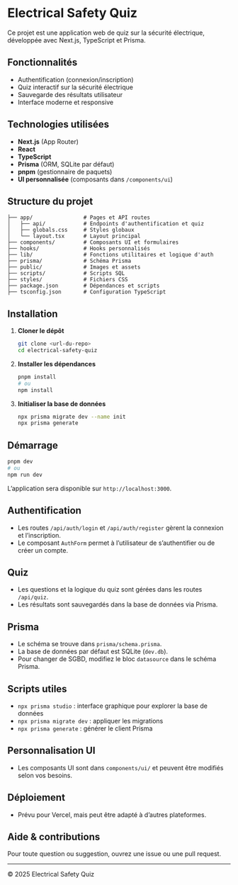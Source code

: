 # Electrical Safety Quiz

Ce projet est une application web de quiz sur la sécurité électrique, développée avec Next.js, TypeScript et Prisma.

## Fonctionnalités

- Authentification (connexion/inscription)
- Quiz interactif sur la sécurité électrique
- Sauvegarde des résultats utilisateur
- Interface moderne et responsive

## Technologies utilisées

- **Next.js** (App Router)
- **React**
- **TypeScript**
- **Prisma** (ORM, SQLite par défaut)
- **pnpm** (gestionnaire de paquets)
- **UI personnalisée** (composants dans `/components/ui`)

## Structure du projet

```
├── app/                # Pages et API routes
│   ├── api/            # Endpoints d'authentification et quiz
│   ├── globals.css     # Styles globaux
│   └── layout.tsx      # Layout principal
├── components/         # Composants UI et formulaires
├── hooks/              # Hooks personnalisés
├── lib/                # Fonctions utilitaires et logique d'auth
├── prisma/             # Schéma Prisma
├── public/             # Images et assets
├── scripts/            # Scripts SQL
├── styles/             # Fichiers CSS
├── package.json        # Dépendances et scripts
├── tsconfig.json       # Configuration TypeScript
```

## Installation

1. **Cloner le dépôt**
   ```bash
   git clone <url-du-repo>
   cd electrical-safety-quiz
   ```
2. **Installer les dépendances**
   ```bash
   pnpm install
   # ou
   npm install
   ```
3. **Initialiser la base de données**
   ```bash
   npx prisma migrate dev --name init
   npx prisma generate
   ```

## Démarrage

```bash
pnpm dev
# ou
npm run dev
```

L’application sera disponible sur `http://localhost:3000`.

## Authentification

- Les routes `/api/auth/login` et `/api/auth/register` gèrent la connexion et l’inscription.
- Le composant `AuthForm` permet à l’utilisateur de s’authentifier ou de créer un compte.

## Quiz

- Les questions et la logique du quiz sont gérées dans les routes `/api/quiz`.
- Les résultats sont sauvegardés dans la base de données via Prisma.

## Prisma

- Le schéma se trouve dans `prisma/schema.prisma`.
- La base de données par défaut est SQLite (`dev.db`).
- Pour changer de SGBD, modifiez le bloc `datasource` dans le schéma Prisma.

## Scripts utiles

- `npx prisma studio` : interface graphique pour explorer la base de données
- `npx prisma migrate dev` : appliquer les migrations
- `npx prisma generate` : générer le client Prisma

## Personnalisation UI

- Les composants UI sont dans `components/ui/` et peuvent être modifiés selon vos besoins.

## Déploiement

- Prévu pour Vercel, mais peut être adapté à d’autres plateformes.

## Aide & contributions

Pour toute question ou suggestion, ouvrez une issue ou une pull request.

---

© 2025 Electrical Safety Quiz
